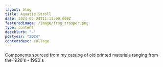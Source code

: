 ```yaml
---
layout: blog
title: Aquatic Stroll
date: 2024-02-24T11:11:00.000Z
featuredimage: /image/frog_trooper.png
type: content
descblurb: "-"
postyear: "2024"
contentdesc: collage
---
```

Components sourced from my catalog of old printed materials ranging from the 1920's - 1990's
